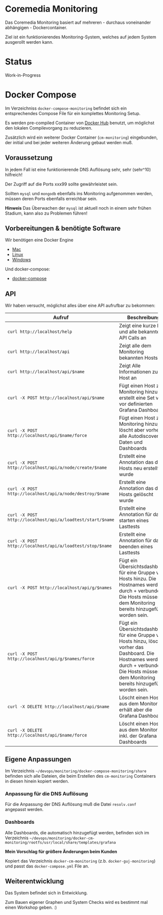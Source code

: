 Coremedia Monitoring
====================

Das Coremedia Monitoring basiert auf mehreren - durchaus voneinander abhängigen - Dockercontainer.

Ziel ist ein funktionierendes Monitoring-System, welches auf jedem System ausgerollt werden kann.


# Status

Work-in-Progress

# Docker Compose

Im Verzeichniss `docker-compose-monitoring` befindet sich ein entsprechendes Compose File für ein komplettes Monitoring Setup.

Es werden pre-compiled Container von [Docker Hub](https://hub.docker.com/r/bodsch/) benutzt, um möglichst den lokalen Compilevorgang zu reduzieren.

Zusätzlich wird ein weiterer Docker Container (`cm-monitoring`) eingebunden, der initial und bei jeder weiteren Änderung gebaut werden muß.


## Voraussetzung

In jedem Fall ist eine funktionierende DNS Auflösung sehr, sehr (sehr^10) hilfreich!

Der Zugriff auf die Ports xxx99 sollte gewährleistet sein.

Sollten `mysql` und `mongodb` ebenfalls ins Monitoring aufgenommen werden, müssen deren Ports ebenfalls erreichbar sein.

**Hinweis** Das Überwachen der `mysql` ist aktuell noch in einem sehr frühen Stadium, kann also zu Problemen führen!


## Vorbereitungen & benötigte Software

Wir benötigen eine Docker Engine

 - [Mac](https://docs.docker.com/engine/installation/mac/)
 - [Linux](https://docs.docker.com/engine/installation/linux/ubuntulinux/)
 - [Windows](https://docs.docker.com/engine/installation/windows/)

Und docker-compose:

 - [docker-compose](https://docs.docker.com/compose/install/)


## API

Wir haben versucht, möglichst alles über eine API aufrufbar zu bekommen:

| Aufruf | Beschreibung |
| ------ | ------------- |
| `curl http://localhost/help`                               | Zeigt eine kurze Hilfe und alle bekannten API Calls an |
| `curl http://localhost/api`                                | Zeigt alle dem Monitoring bekannten Hosts |
| `curl http://localhost/api/$name`                          | Zeigt Alle Informationen zum Host an |
| `curl -X POST http://localhost/api/$name`                  | Fügt einen Host zum Monitoring hinzu und erstellt eine Set von vor definierten Grafana Dashboards |
| `curl -X POST http://localhost/api/$name/force`            | Fügt einen Host zum Monitoring hinzu, löscht aber vorher alle Autodiscovery Daten und Dashboards |
| `curl -X POST http://localhost/api/a/node/create/$name`    | Erstellt eine Annotation das der Hosts neu erstellt wurde |
| `curl -X POST http://localhost/api/a/node/destroy/$name`   | Erstellt eine Annotation das der Hosts gelöscht wurde |
| `curl -X POST http://localhost/api/a/loadtest/start/$name` | Erstellt eine Annotation für das starten eines Lasttests |
| `curl -X POST http://localhost/api/a/loadtest/stop/$name`  | Erstellt eine Annotation für das beenden eines Lasttests |
| `curl -X POST http://localhost/api/g/$names`               | Fügt ein Übersichtsdashboard für eine Gruppe von Hosts hinzu. Die Hostnames werden durch + verbunden. Die Hosts müssen dem Monitoring bereits hinzugefügt worden sein. |
| `curl -X POST http://localhost/api/g/$names/force`         | Fügt ein Übersichtsdashboard für eine Gruppe von Hosts hinzu, löscht vorher das Dashboard. Die Hostnames werden durch + verbunden. Die Hosts müssen dem Monitoring bereits hinzugefügt worden sein. |
| `curl -X DELETE http://localhost/api/$name`                | Löscht einen Host aus dem Monitoring, erhält aber die Grafana Dashboards |
| `curl -X DELETE http://localhost/api/$name/force`          | Löscht einen Host aus dem Monitoring, inkl. der Grafana Dashboards |

## Eigene Anpassungen

Im Verzeichnis `~/devops/monitoring/docker-compose-monitoring/share` befinden sich alle Dateien, die beim Erstellen des `cm-monitoring` Containers in diesen hinein kopiert werden.

### Anpassung für die DNS Auflösung

Für die Anpassung der DNS Auflösung muß die Datei `resolv.conf` angepasst werden.

### Dashboards

Alle Dashboards, die automatisch hinzugefügt werden, befinden sich im Verzeichnis `~/devops/monitoring/docker-cm-monitoring/rootfs/usr/local/share/templates/grafana`

**Mein Vorschlag für größere Änderungen beim Kunden**

Kopiert das Verzeichnis `docker-cm-monitoring` (z.b. `docker-guj-monitoring`) und passt das `docker-compose.yml` File an.



## Weiterentwicklung

Das System befindet sich in Entwicklung.

Zum Bauen eigener Graphen und System Checks wird es bestimmt mal einen Workshop geben. :)







